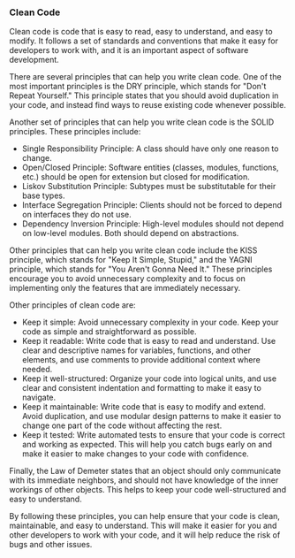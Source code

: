 ### Clean Code

Clean code is code that is easy to read, easy to understand, and easy to modify. It follows a set of standards and conventions that make it easy for developers to work with, and it is an important aspect of software development.

There are several principles that can help you write clean code. One of the most important principles is the DRY principle, which stands for "Don't Repeat Yourself." This principle states that you should avoid duplication in your code, and instead find ways to reuse existing code whenever possible.

Another set of principles that can help you write clean code is the SOLID principles. These principles include:

- Single Responsibility Principle: A class should have only one reason to change.
- Open/Closed Principle: Software entities (classes, modules, functions, etc.) should be open for extension but closed for modification.
- Liskov Substitution Principle: Subtypes must be substitutable for their base types.
- Interface Segregation Principle: Clients should not be forced to depend on interfaces they do not use.
- Dependency Inversion Principle: High-level modules should not depend on low-level modules. Both should depend on abstractions.

Other principles that can help you write clean code include the KISS principle, which stands for "Keep It Simple, Stupid," and the YAGNI principle, which stands for "You Aren't Gonna Need It." These principles encourage you to avoid unnecessary complexity and to focus on implementing only the features that are immediately necessary.

Other principles of clean code are:

- Keep it simple: Avoid unnecessary complexity in your code. Keep your code as simple and straightforward as possible.
- Keep it readable: Write code that is easy to read and understand. Use clear and descriptive names for variables, functions, and other elements, and use comments to provide additional context where needed.
- Keep it well-structured: Organize your code into logical units, and use clear and consistent indentation and formatting to make it easy to navigate.
- Keep it maintainable: Write code that is easy to modify and extend. Avoid duplication, and use modular design patterns to make it easier to change one part of the code without affecting the rest.
- Keep it tested: Write automated tests to ensure that your code is correct and working as expected. This will help you catch bugs early on and make it easier to make changes to your code with confidence.

Finally, the Law of Demeter states that an object should only communicate with its immediate neighbors, and should not have knowledge of the inner workings of other objects. This helps to keep your code well-structured and easy to understand.

By following these principles, you can help ensure that your code is clean, maintainable, and easy to understand. This will make it easier for you and other developers to work with your code, and it will help reduce the risk of bugs and other issues.
